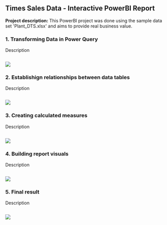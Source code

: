 ## Times Sales Data - Interactive PowerBI Report

**Project description:** This PowerBI project was done using the sample data set 'Plant_DTS.xlsx' and aims to provide real business value.

### 1. Transforming Data in Power Query

Description

```
```

<img src="images/dummy_thumbnail.jpg?raw=true"/>

### 2. Establishign relationships between data tables

Description

```
```

<img src="images/dummy_thumbnail.jpg?raw=true"/>

### 3. Creating calculated measures

Description

```
```

<img src="images/dummy_thumbnail.jpg?raw=true"/>

### 4. Building report visuals

Description

```
```

<img src="images/dummy_thumbnail.jpg?raw=true"/>

### 5. Final result

Description

```
```

<img src="images/dummy_thumbnail.jpg?raw=true"/>
